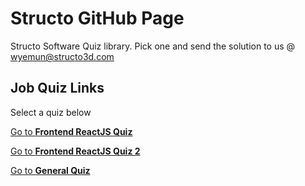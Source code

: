 # Structo GitHub Page

Structo Software Quiz library. Pick one and send the solution to us @ [wyemun@structo3d.com](mailto:wyemun@structo3d.com)

## Job Quiz Links
Select a quiz below

[Go to __Frontend ReactJS Quiz__](https://structo.github.io/quiz-frontend-mid.html)

[Go to __Frontend ReactJS Quiz 2__](https://structo.github.io/quiz-frontend-high.html)

[Go to __General Quiz__](https://structo.github.io/quiz-general-essential.html)